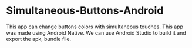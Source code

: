 # Simultaneous-Buttons-Android
This app can change buttons colors with simultaneous touches.
This app was made using Android Native. We can use Android Studio to build it and export the apk, bundle file.
